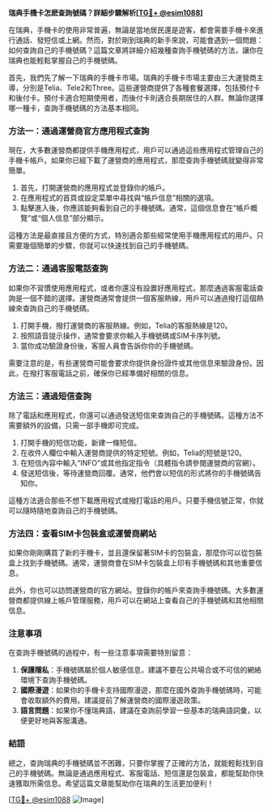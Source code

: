**瑞典手機卡怎麽查詢號碼？詳細步驟解析[[TG💪+ @esim1088](https://t.me/s/esim1088)]**

在瑞典，手機卡的使用非常普遍，無論是當地居民還是遊客，都會需要手機卡來進行通話、發短信或上網。然而，對於剛到瑞典的新手來說，可能會遇到一個問題：如何查詢自己的手機號碼？這篇文章將詳細介紹幾種查詢手機號碼的方法，讓你在瑞典也能輕鬆掌握自己的手機號碼。

首先，我們先了解一下瑞典的手機卡市場。瑞典的手機卡市場主要由三大運營商主導，分別是Telia、Tele2和Three。這些運營商提供了各種套餐選擇，包括預付卡和後付卡。預付卡適合短期使用者，而後付卡則適合長期居住的人群。無論你選擇哪一種卡，查詢手機號碼的方法基本相同。

### 方法一：通過運營商官方應用程式查詢

現在，大多數運營商都提供手機應用程式，用戶可以通過這些應用程式管理自己的手機卡帳戶。如果你已經下載了運營商的應用程式，那麼查詢手機號碼就變得非常簡單。

1. 首先，打開運營商的應用程式並登錄你的帳戶。
2. 在應用程式的首頁或設定菜單中尋找與“帳戶信息”相關的選項。
3. 點擊進入後，你應該能夠看到自己的手機號碼。通常，這個信息會在“帳戶概覽”或“個人信息”部分顯示。

這種方法是最直接且方便的方式，特別適合那些經常使用手機應用程式的用戶。只需要幾個簡單的步驟，你就可以快速找到自己的手機號碼。

### 方法二：通過客服電話查詢

如果你不習慣使用應用程式，或者你還沒有設置好應用程式，那麼通過客服電話查詢是一個不錯的選擇。運營商通常會提供一個客服熱線，用戶可以通過撥打這個熱線來查詢自己的手機號碼。

1. 打開手機，撥打運營商的客服熱線。例如，Telia的客服熱線是120。
2. 按照語音提示操作，通常會要求你輸入手機號碼或SIM卡序列號。
3. 當你成功驗證身份後，客服人員會告訴你你的手機號碼。

需要注意的是，有些運營商可能會要求你提供身份證件或其他信息來驗證身份。因此，在撥打客服電話之前，確保你已經準備好相關的信息。

### 方法三：通過短信查詢

除了電話和應用程式，你還可以通過發送短信來查詢自己的手機號碼。這種方法不需要額外的設備，只需一部手機即可完成。

1. 打開手機的短信功能，新建一條短信。
2. 在收件人欄位中輸入運營商提供的特定短號。例如，Telia的短號是120。
3. 在短信內容中輸入“INFO”或其他指定指令（具體指令請參閱運營商的官網）。
4. 發送短信後，等待運營商回覆。通常，他們會以短信的形式將你的手機號碼告知你。

這種方法適合那些不想下載應用程式或撥打電話的用戶。只要手機信號正常，你就可以隨時隨地查詢自己的手機號碼。

### 方法四：查看SIM卡包裝盒或運營商網站

如果你剛剛購買了新的手機卡，並且還保留著SIM卡的包裝盒，那麼你可以從包裝盒上找到手機號碼。通常，運營商會在SIM卡包裝盒上印有手機號碼和其他重要信息。

此外，你也可以訪問運營商的官方網站，登錄你的帳戶來查詢手機號碼。大多數運營商都提供線上帳戶管理服務，用戶可以在網站上查看自己的手機號碼和其他相關信息。

### 注意事項

在查詢手機號碼的過程中，有一些注意事項需要特別留意：

1. **保護隱私**：手機號碼屬於個人敏感信息，建議不要在公共場合或不可信的網絡環境下查詢手機號碼。
2. **國際漫遊**：如果你的手機卡支持國際漫遊，那麼在國外查詢手機號碼時，可能會收取額外的費用。建議提前了解運營商的國際漫遊政策。
3. **語言問題**：如果你不懂瑞典語，建議在查詢前學習一些基本的瑞典語詞彙，以便更好地與客服溝通。

### 結語

總之，查詢瑞典的手機號碼並不困難，只要你掌握了正確的方法，就能輕鬆找到自己的手機號碼。無論是通過應用程式、客服電話、短信還是包裝盒，都能幫助你快速獲取所需信息。希望這篇文章能幫助你在瑞典的生活更加便利！

[[TG💪+ @esim1088](https://t.me/s/esim1088) ![Image](https://i.postimg.cc/4NQfJmqS/Snipaste-2025-05-13-00-14-12.png)]